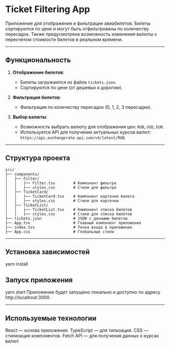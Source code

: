 # Ticket Filtering App

Приложение для отображения и фильтрации авиабилетов. Билеты сортируются по цене и могут быть отфильтрованы по количеству пересадок. Также предусмотрена возможность изменения валюты с пересчетом стоимости билетов в реальном времени.

---

## **Функциональность**

1. **Отображение билетов**:
   - Билеты загружаются из файла `tickets.json`.
   - Сортируются по цене (от дешевых к дорогим).
   
2. **Фильтрация билетов**:
   - Фильтрация по количеству пересадок (0, 1, 2, 3 пересадки).
   
3. **Выбор валюты**:
   - Возможность выбрать валюту для отображения цен: `RUB`, `USD`, `EUR`.
   - Используется API для получения актуальных курсов валют: `https://api.exchangerate-api.com/v4/latest/RUB`.

---

## **Структура проекта**

```plaintext
src/
├── components/
│   ├── Filter/
│   │   ├── Filter.tsx        # Компонент фильтра
│   │   ├── styles.css        # Стили для фильтра
│   ├── TicketCard/
│   │   ├── TicketCard.tsx    # Компонент карточки билета
│   │   ├── styles.css        # Стили для карточки
│   ├── TicketList/
│   │   ├── TicketList.tsx    # Компонент списка билетов
│   │   ├── styles.css        # Стили для списка билетов
├── tickets.json              # JSON с данными билетов
├── App.tsx                   # Главный компонент приложения
├── index.tsx                 # Точка входа в приложение
├── App.css                   # Глобальные стили
```
---

## **Установка зависимостей**

yarn install

## **Запуск приложения**
yarn start
Приложение будет запущено локально и доступно по адресу http://localhost:3000.

---

## **Используемые технологии**
React — основа приложения.
TypeScript — для типизации.
CSS — стилизация компонентов.
Fetch API — для получения данных о курсах валют.
